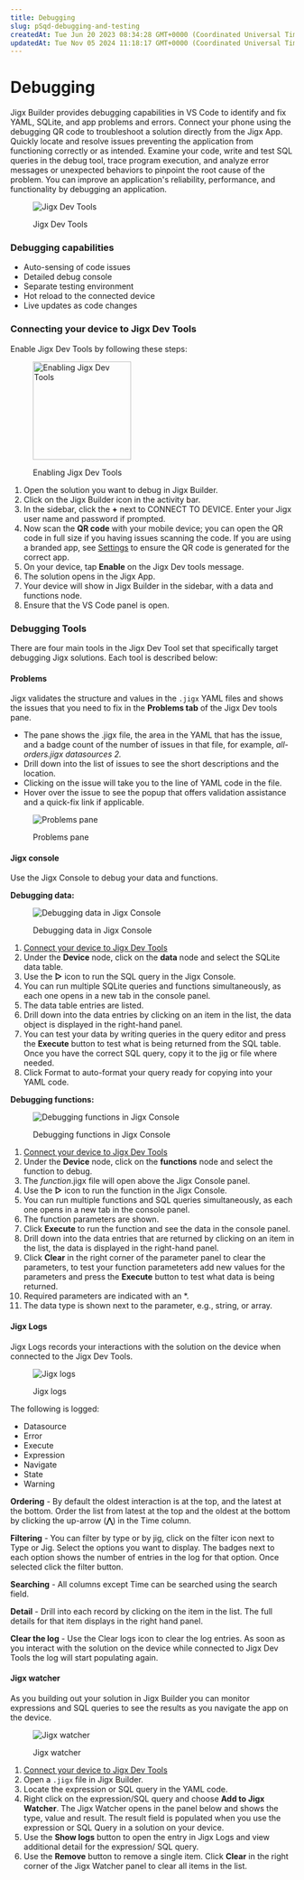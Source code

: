 ```yaml
---
title: Debugging
slug: pSqd-debugging-and-testing
createdAt: Tue Jun 20 2023 08:34:28 GMT+0000 (Coordinated Universal Time)
updatedAt: Tue Nov 05 2024 11:18:17 GMT+0000 (Coordinated Universal Time)
---
```


# Debugging

Jigx Builder provides debugging capabilities in VS Code to identify and fix YAML, SQLite, and app problems and errors. Connect your phone using the debugging QR code to troubleshoot a solution directly from the Jigx App. Quickly locate and resolve issues preventing the application from functioning correctly or as intended. Examine your code, write and test SQL queries in the debug tool, trace program execution, and analyze error messages or unexpected behaviors to pinpoint the root cause of the problem. You can improve an application's reliability, performance, and functionality by debugging an application.

<figure><img src="../../.gitbook/assets/JB-Debug.png" alt="Jigx Dev Tools"><figcaption><p>Jigx Dev Tools</p></figcaption></figure>

### Debugging capabilities

* Auto-sensing of code issues
* Detailed debug console
* Separate testing environment
* Hot reload to the connected device
* Live updates as code changes

### Connecting your device to Jigx Dev Tools

Enable Jigx Dev Tools by following these steps:

<figure><img src="../../.gitbook/assets/JB-Debugsteps.png" alt="Enabling Jigx Dev Tools" width="174"><figcaption><p>Enabling Jigx Dev Tools</p></figcaption></figure>

1. Open the solution you want to debug in Jigx Builder.
2. Click on the Jigx Builder icon in the activity bar.
3. In the sidebar, click the **+** next to CONNECT TO DEVICE. Enter your Jigx user name and password if prompted.
4. Now scan the **QR code** with your mobile device; you can open the QR code in full size if you having issues scanning the code. If you are using a branded app, see [Settings](settings.md) to ensure the QR code is generated for the correct app.
5. On your device, tap **Enable** on the Jigx Dev tools message.
6. The solution opens in the Jigx App.
7. Your device will show in Jigx Builder in the sidebar, with a data and functions node.
8. Ensure that the VS Code panel is open.

### Debugging Tools

There are four main tools in the Jigx Dev Tool set that specifically target debugging Jigx solutions. Each tool is described below:

#### Problems

Jigx validates the structure and values in the `.jigx` YAML files and shows the issues that you need to fix in the **Problems tab** of the Jigx Dev tools pane.

* The pane shows the .jigx file, the area in the YAML that has the issue, and a badge count of the number of issues in that file, for example, _all-orders.jigx datasources 2._
* Drill down into the list of issues to see the short descriptions and the location.
* Clicking on the issue will take you to the line of YAML code in the file.
* Hover over the issue to see the popup that offers validation assistance and a quick-fix link if applicable.

<figure><img src="../../.gitbook/assets/JB-problemGif.gif" alt="Problems pane"><figcaption><p>Problems pane</p></figcaption></figure>

#### Jigx console

Use the Jigx Console to debug your data and functions.

**Debugging data:**

<figure><img src="../../.gitbook/assets/JB-Console.gif" alt="Debugging data in Jigx Console"><figcaption><p>Debugging data in Jigx Console</p></figcaption></figure>

1. [Connect your device to Jigx Dev Tools](https://docs.jigx.com/debugging#p8neI)
2. Under the **Device** node, click on the **data** node and select the SQLite data table.
3. Use the **▷** icon to run the SQL query in the Jigx Console.
4. You can run multiple SQLite queries and functions simultaneously, as each one opens in a new tab in the console panel.
5. The data table entries are listed.
6. Drill down into the data entries by clicking on an item in the list, the data object is displayed in the right-hand panel.
7. You can test your data by writing queries in the query editor and press the **Execute** button to test what is being returned from the SQL table. Once you have the correct SQL query, copy it to the jig or file where needed.
8. Click Format to auto-format your query ready for copying into your YAML code.

**Debugging functions:**

<figure><img src="../../.gitbook/assets/JB-FunctionGif.gif" alt="Debugging functions in Jigx Console"><figcaption><p>Debugging functions in Jigx Console</p></figcaption></figure>

1. [Connect your device to Jigx Dev Tools](https://docs.jigx.com/debugging#p8neI)
2. Under the **Device** node, click on the **functions** node and select the function to debug.
3. The _function_.jigx file will open above the Jigx Console panel.
4. Use the **▷** icon to run the function in the Jigx Console.
5. You can run multiple functions and SQL queries simultaneously, as each one opens in a new tab in the console panel.
6. The function parameters are shown.
7. Click **Execute** to run the function and see the data in the console panel.
8. Drill down into the data entries that are returned by clicking on an item in the list, the data is displayed in the right-hand panel.
9. Click **Clear** in the right corner of the parameter panel to clear the parameters, to test your function parameteters add new values for the parameters and press the **Execute** button to test what data is being returned.
10. Required parameters are indicated with an \*.
11. The data type is shown next to the parameter, e.g., string, or array.

#### Jigx Logs

Jigx Logs records your interactions with the solution on the device when connected to the Jigx Dev Tools.

<figure><img src="../../.gitbook/assets/JB-JigxLogGif.gif" alt="Jigx logs"><figcaption><p>Jigx logs</p></figcaption></figure>

The following is logged:

* Datasource
* Error
* Execute
* Expression
* Navigate
* State
* Warning

**Ordering** - By default the oldest interaction is at the top, and the latest at the bottom. Order the list from latest at the top and the oldest at the bottom by clicking the up-arrow (**⋀**) in the Time column.

**Filtering** - You can filter by type or by jig, click on the filter icon next to Type or Jig. Select the options you want to display. The badges next to each option shows the number of entries in the log for that option. Once selected click the filter button.

**Searching** - All columns except Time can be searched using the search field.

**Detail** - Drill into each record by clicking on the item in the list. The full details for that item displays in the right hand panel.

**Clear the log** - Use the Clear logs icon to clear the log entries. As soon as you interact with the solution on the device while connected to Jigx Dev Tools the log will start populating again.

#### Jigx watcher

As you building out your solution in Jigx Builder you can monitor expressions and SQL queries to see the results as you navigate the app on the device.

<figure><img src="../../.gitbook/assets/JB-WatcherFixed.gif" alt="Jigx watcher"><figcaption><p>Jigx watcher</p></figcaption></figure>

1. [Connect your device to Jigx Dev Tools](https://docs.jigx.com/debugging#p8neI)
2. Open a `.jigx` file in Jigx Builder.
3. Locate the expression or SQL query in the YAML code.
4. Right click on the expression/SQL query and choose **Add to Jigx Watcher**. The Jigx Watcher opens in the panel below and shows the type, value and result. The result field is populated when you use the expression or SQL Query in a solution on your device.
5. Use the **Show logs** button to open the entry in Jigx Logs and view additional detail for the expression/ SQL query.
6. Use the **Remove** button to remove a single item. Click **Clear** in the right corner of the Jigx Watcher panel to clear all items in the list.
